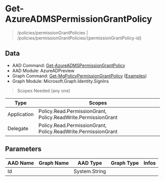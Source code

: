 # Get-AzureADMSPermissionGrantPolicy

> /policies/permissionGrantPolicies | /policies/permissionGrantPolicies/{permissionGrantPolicy-id}

## Data

+ AAD Command: [Get-AzureADMSPermissionGrantPolicy](https://docs.microsoft.com/en-us/powershell/module/AzureAD/Get-AzureADMSPermissionGrantPolicy?view=azureadps-2.0-preview)
+ AAD Module: AzureADPreview
+ Graph Command: [Get-MgPolicyPermissionGrantPolicy](https://docs.microsoft.com/en-us/powershell/module/Microsoft.Graph.Identity.SignIns/Get-MgPolicyPermissionGrantPolicy) ([Examples](https://github.com/orgs/msgraph/discussions?discussions_q=Get-MgPolicyPermissionGrantPolicy))
+ Graph Module: Microsoft.Graph.Identity.SignIns

> Scopes Needed (any one)

|Type|Scopes|
|---|---|
|Application|Policy.Read.PermissionGrant, Policy.ReadWrite.PermissionGrant|
|Delegate|Policy.Read.PermissionGrant, Policy.ReadWrite.PermissionGrant|

## Parameters

|AAD Name|Graph Name|AAD Type|Graph Type|Infos|
|---|---|---|---|---|
|Id||System.String|||

